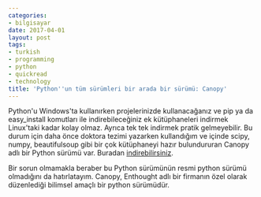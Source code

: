 ```yaml
---
categories:
- bilgisayar
date: 2017-04-01
layout: post
tags:
- turkish
- programming
- python
- quickread
- technology
title: 'Python''un tüm sürümleri bir arada bir sürümü: Canopy'
---
```


Python'u Windows'ta kullanırken projelerinizde kullanacağanız ve pip ya da easy\_install komutları ile indirebileceğiniz ek kütüphaneleri indirmek Linux'taki kadar kolay olmaz. Ayrıca tek tek indirmek pratik gelmeyebilir. Bu durum için daha önce doktora tezimi yazarken kullandığım ve içinde scipy, numpy, beautifulsoup gibi bir çok kütüphaneyi hazır bulundururan Canopy adlı bir Python sürümü var. Buradan [indirebilirsiniz](https://www.enthought.com/products/canopy/package-index/).

Bir sorun olmamakla beraber bu Python sürümünün resmi python sürümü olmadığını da hatırlatayım. Canopy, Enthought adlı bir firmanın özel olarak düzenlediği bilimsel amaçlı bir python sürümüdür.
